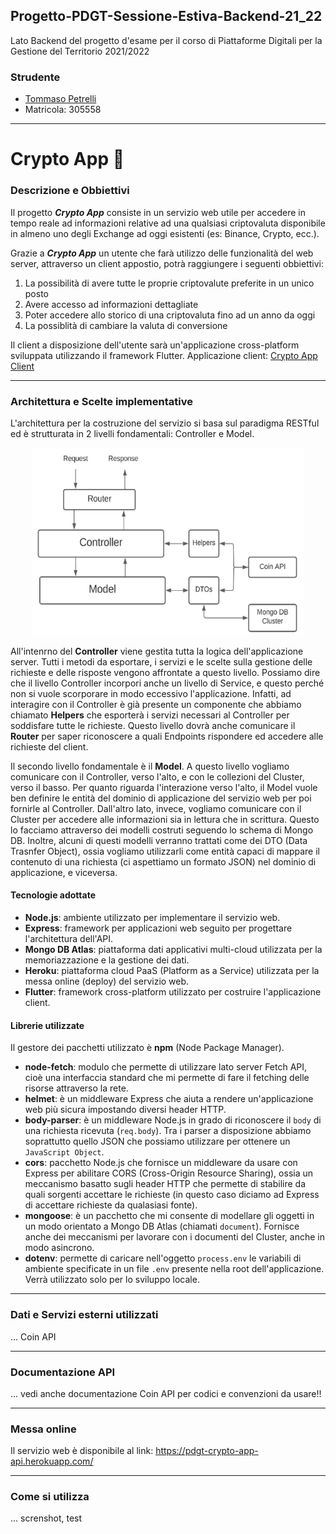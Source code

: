 ## Progetto-PDGT-Sessione-Estiva-Backend-21_22
Lato Backend del progetto d'esame per il corso di Piattaforme Digitali per la Gestione del Territorio 2021/2022

### Strudente
+ [Tommaso Petrelli](https://github.com/petrello)
+ Matricola: 305558

---

# Crypto App 🦎

### Descrizione e Obbiettivi
Il progetto ***Crypto App*** consiste in un servizio web utile per accedere in tempo reale ad informazioni relative ad una qualsiasi criptovaluta disponibile in almeno uno degli Exchange ad oggi esistenti (es: Binance, Crypto, ecc.).

Grazie a ***Crypto App*** un utente che farà utilizzo delle funzionalità del web server, attraverso un client appostio, potrà raggiungere i seguenti obbiettivi:
1. La possibilità di avere tutte le proprie criptovalute preferite in un unico posto
2. Avere accesso ad informazioni dettagliate
3. Poter accedere allo storico di una criptovaluta fino ad un anno da oggi
4. La possiblità di cambiare la valuta di conversione

Il client a disposizione dell'utente sarà un'applicazione cross-platform sviluppata utilizzando il framework Flutter. 
Applicazione client: [Crypto App Client](https://github.com/petrello/Progetto-PDGT-Sessione-Estiva-Frontend-21_22)

---

### Architettura e Scelte implementative
L'architettura per la costruzione del servizio si basa sul paradigma RESTful ed è strutturata in 2 livelli fondamentali: Controller e Model.

<div align="center"><a><img src='images/architecture.jpeg' height='300' alt='architecture schema'/></a></div>

All'intenrno del **Controller** viene gestita tutta la logica dell'applicazione server. Tutti i metodi da esportare, i servizi e le scelte sulla gestione delle richieste e delle risposte vengono affrontate a questo livello. Possiamo dire che il livello Controller incorpori anche un livello di Service, e questo perché non si vuole scorporare in modo eccessivo l'applicazione. Infatti, ad interagire con il Controller è già presente un componente che abbiamo chiamato **Helpers** che esporterà i servizi necessari al Controller per soddisfare tutte le richieste. Questo livello dovrà anche comunicare il **Router** per saper riconoscere a quali Endpoints rispondere ed accedere alle richieste del client.

Il secondo livello fondamentale è il **Model**. A questo livello vogliamo comunicare con il Controller, verso l'alto, e con le collezioni del Cluster, verso il basso. Per quanto riguarda l'interazione verso l'alto, il Model vuole ben definire le entità del dominio di applicazione del servizio web per poi fornirle al Controller. Dall'altro lato, invece, vogliamo comunicare con il Cluster per accedere alle informazioni sia in lettura che in scrittura. Questo lo facciamo attraverso dei modelli costruti seguendo lo schema di Mongo DB. Inoltre, alcuni di questi modelli verranno trattati come  dei DTO (Data Trasnfer Object), ossia vogliamo utilizzarli come entità capaci di mappare il contenuto di una richiesta (ci aspettiamo un formato JSON) nel dominio di applicazione, e viceversa.


#### Tecnologie adottate
* **Node.js**: ambiente utilizzato per implementare il servizio web.
* **Express**: framework per applicazioni web seguito per progettare l'architettura dell'API.
* **Mongo DB Atlas**: piattaforma dati applicativi multi-cloud utilizzata per la memoriazzazione e la gestione dei dati.
* **Heroku**: piattaforma cloud PaaS (Platform as a Service) utilizzata per la messa online (deploy) del servizio web.
* **Flutter**: framework cross-platform utilizzato per costruire l'applicazione client.

#### Librerie utilizzate
Il gestore dei pacchetti utilizzato è **npm** (Node Package Manager).

* **node-fetch**: modulo che permette di utilizzare lato server Fetch API, cioè una interfaccia standard che mi permette di fare il fetching delle risorse attraverso la rete.
* **helmet**: è un middleware Express che aiuta a rendere un'applicazione web più sicura impostando diversi header HTTP.
* **body-parser**: è un middleware Node.js in grado di riconoscere il `body` di una richiesta ricevuta (`req.body`). Tra i parser a disposizione abbiamo soprattutto quello JSON che possiamo utilizzare per ottenere un `JavaScript Object`.
* **cors**: pacchetto Node.js che fornisce un middleware da usare con Express per abilitare CORS (Cross-Origin Resource Sharing), ossia un meccanismo basatto sugli header HTTP che permette di stabilire da quali sorgenti accettare le richieste (in questo caso diciamo ad Express di accettare richieste da qualasiasi fonte).
* **mongoose**: è un pacchetto che mi consente di modellare gli oggetti in un modo orientato a Mongo DB Atlas (chiamati `document`). Fornisce anche dei meccanismi per lavorare con i documenti del Cluster, anche in modo asincrono.
* **dotenv**: permette di caricare nell'oggetto `process.env` le variabili di ambiente specificate in un file `.env` presente nella root dell'applicazione. Verrà utilizzato solo per lo sviluppo locale.

---

### Dati e Servizi esterni utilizzati
... Coin API

---

### Documentazione API
...
vedi anche documentazione Coin API per codici e convenzioni da usare!!

---

### Messa online 
Il servizio web è disponibile al link: https://pdgt-crypto-app-api.herokuapp.com/

---

### Come si utilizza
... screnshot, test
